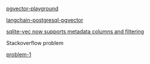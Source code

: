 [pgvector-playground](https://github.com/pamelafox/pgvector-playground)

[langchain-postgresql-pgvector](https://github.com/zeomachado/langchain-postgresql-pgvector/blob/main/pgvector-demo.py)

[sqlite-vec now supports metadata columns and filtering](https://alexgarcia.xyz/blog/2024/sqlite-vec-metadata-release/index.html)


Stackoverflow problem

[problem-1](https://stackoverflow.com/questions/79128162/chain-one-agent-and-two-tools-in-llama-index-with-pgvector)
